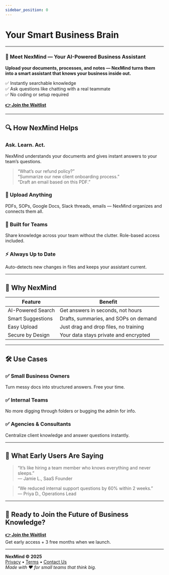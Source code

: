 ```yaml
---
sidebar_position: 0
---
```


# Your Smart Business Brain

---

### 🧠 Meet NexMind — Your AI-Powered Business Assistant

**Upload your documents, processes, and notes — NexMind turns them into a smart assistant that knows your business inside out.**

✅ Instantly searchable knowledge  
✅ Ask questions like chatting with a real teammate  
✅ No coding or setup required

[**👉 Join the Waitlist**](#)

---

## 🔍 How NexMind Helps

### Ask. Learn. Act.  
NexMind understands your documents and gives instant answers to your team’s questions.

> “What’s our refund policy?”  
> “Summarize our new client onboarding process.”  
> “Draft an email based on this PDF.”

### 📂 Upload Anything  
PDFs, SOPs, Google Docs, Slack threads, emails — NexMind organizes and connects them all.

### 👥 Built for Teams  
Share knowledge across your team without the clutter. Role-based access included.

### ⚡ Always Up to Date  
Auto-detects new changes in files and keeps your assistant current.

---

## 🧠 Why NexMind

| Feature              | Benefit                                 |
|----------------------|------------------------------------------|
| AI-Powered Search    | Get answers in seconds, not hours       |
| Smart Suggestions    | Drafts, summaries, and SOPs on demand   |
| Easy Upload          | Just drag and drop files, no training   |
| Secure by Design     | Your data stays private and encrypted   |

---

## 🛠️ Use Cases

### ✅ Small Business Owners  
Turn messy docs into structured answers. Free your time.

### ✅ Internal Teams  
No more digging through folders or bugging the admin for info.

### ✅ Agencies & Consultants  
Centralize client knowledge and answer questions instantly.

---

## 🚀 What Early Users Are Saying

> “It’s like hiring a team member who knows everything and never sleeps.”  
> — Jamie L., SaaS Founder

> “We reduced internal support questions by 60% within 2 weeks.”  
> — Priya D., Operations Lead

---

## 📩 Ready to Join the Future of Business Knowledge?

[**👉 Join the Waitlist**](#)  
Get early access + 3 free months when we launch.

---

**NexMind © 2025**  
[Privacy](#) • [Terms](#) • [Contact Us](#)  
*Made with ♥️ for small teams that think big.*

